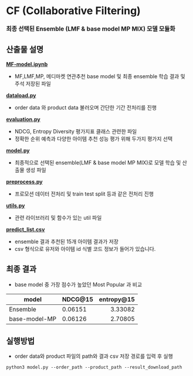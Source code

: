 # CF (Collaborative Filtering)
<font size=3>**최종 선택된 Ensemble (LMF & base model MP MIX) 모델 모듈화**</font>   

## 산출물 설명

**[MF-model.ipynb](MF-model.ipynb)**   
- MF,LMF,MP, 메디마켓 연관추천 base model 및 최종 ensemble 학습 결과 및 주석 저장된 파일

**[dataload.py](dataload.py)**   
- order data 와 product data 불러오며 간단한 기간 전처리를 진행

**[evaluation.py](evaluation.py)**   
- NDCG, Entropy Diversity 평가지표 클래스 관련한 파일
- 정확한 순위 예측과 다양한 아이템 추천 성능 평가 위해 두가지 평가지 선택

**[model.py](model.py)**
- 최종적으로 선택된 ensemble(LMF & base model MP MIX)로 모델 학습 및 산출물 생성 파일

**[preprocess.py](preprocess.py)**
- 프로모션 데이터 전처리 및 train test split 등과 같은 전처리 진행

**[utils.py](utils.py)**
- 관련 라이브러리 및 함수가 있는 util 파일

**[predict_list.csv](predict_list.csv)**
- ensemble 결과 추천된 15개 아이템 결과가 저장
- csv 형식으로 유저와 아이템 id 식별 코드 정보가 들어가 있습니다.

## 최종 결과

- base model 중 가장 점수가 높았던 Most Popular 과 비교

|model| NDCG@15 | entropy@15 |
|---|-------|--------:|
|Ensemble| 0.06151| 3.33082 |  
|base-model-MP| 0.06126| 2.70805 |

## 실행방법

- order data와 product 파일의 path와 결과 csv 저장 경로를 입력 후 실행
```
python3 model.py --order_path --product_path --result_download_path
```
